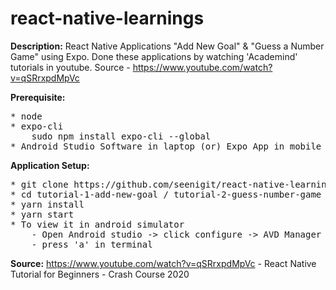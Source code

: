# react-native-learnings
**Description:**
React Native Applications "Add New Goal" & "Guess a Number Game" using Expo. 
Done these applications by watching 'Academind' tutorials in youtube. Source - https://www.youtube.com/watch?v=qSRrxpdMpVc

**Prerequisite:**
<pre>
* node
* expo-cli
	sudo npm install expo-cli --global
* Android Studio Software in laptop (or) Expo App in mobile
</pre>

**Application Setup:**
<pre>
* git clone https://github.com/seenigit/react-native-learnings.git
* cd tutorial-1-add-new-goal / tutorial-2-guess-number-game
* yarn install
* yarn start
* To view it in android simulator
	- Open Android studio -> click configure -> AVD Manager -> select a virtual device
	- press 'a' in terminal
</pre>

**Source:**
https://www.youtube.com/watch?v=qSRrxpdMpVc - React Native Tutorial for Beginners - Crash Course 2020


